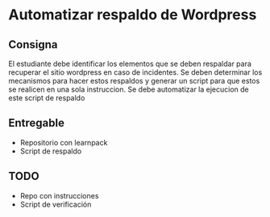 # Automatizar respaldo de Wordpress

## Consigna

El estudiante debe identificar los elementos que se deben respaldar para recuperar el sitio wordpress en caso de incidentes. Se deben determinar los mecanismos para hacer estos respaldos y generar un script para que estos se realicen en una sola instruccion. Se debe automatizar la ejecucion de este script de respaldo

## Entregable

- Repositorio con learnpack
- Script de respaldo

## TODO

- Repo con instrucciones
- Script de verificación